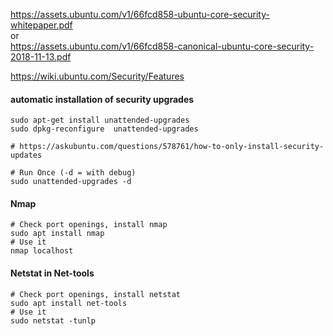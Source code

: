 https://assets.ubuntu.com/v1/66fcd858-ubuntu-core-security-whitepaper.pdf
<br>
or
<br>
https://assets.ubuntu.com/v1/66fcd858-canonical-ubuntu-core-security-2018-11-13.pdf
<br>

https://wiki.ubuntu.com/Security/Features


#### automatic installation of security upgrades
```
sudo apt-get install unattended-upgrades
sudo dpkg-reconfigure  unattended-upgrades

# https://askubuntu.com/questions/578761/how-to-only-install-security-updates

# Run Once (-d = with debug)
sudo unattended-upgrades -d
```



#### Nmap
```
# Check port openings, install nmap
sudo apt install nmap
# Use it
nmap localhost

```

#### Netstat in Net-tools
```
# Check port openings, install netstat
sudo apt install net-tools
# Use it
sudo netstat -tunlp

```



